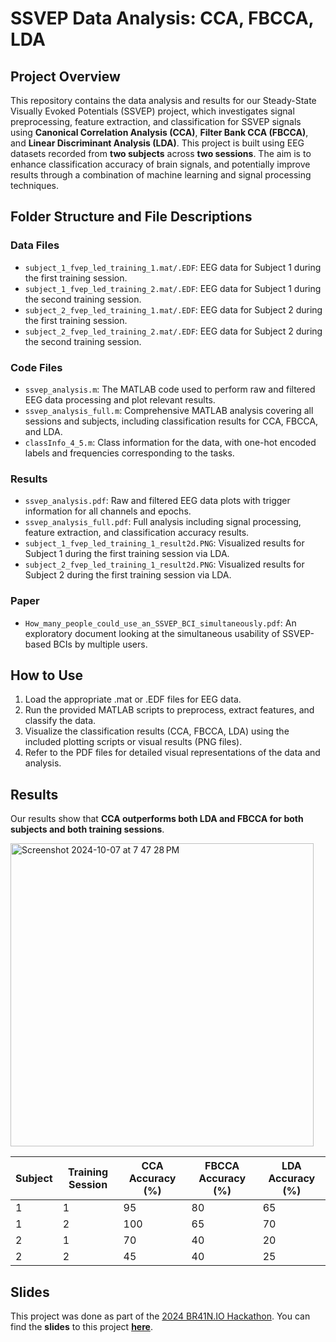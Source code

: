 # SSVEP Data Analysis: CCA, FBCCA, LDA


## Project Overview
This repository contains the data analysis and results for our Steady-State Visually Evoked Potentials (SSVEP) project, which investigates signal preprocessing, feature extraction, and classification for SSVEP signals using **Canonical Correlation Analysis (CCA)**, **Filter Bank CCA (FBCCA)**, and **Linear Discriminant Analysis (LDA)**. This project is built using EEG datasets recorded from **two subjects** across **two sessions**. The aim is to enhance classification accuracy of brain signals, and potentially improve results through a combination of machine learning and signal processing techniques.

## Folder Structure and File Descriptions

### Data Files
- `subject_1_fvep_led_training_1.mat/.EDF`: EEG data for Subject 1 during the first training session.
- `subject_1_fvep_led_training_2.mat/.EDF`: EEG data for Subject 1 during the second training session.
- `subject_2_fvep_led_training_1.mat/.EDF`: EEG data for Subject 2 during the first training session.
- `subject_2_fvep_led_training_2.mat/.EDF`: EEG data for Subject 2 during the second training session.

### Code Files
- `ssvep_analysis.m`: The MATLAB code used to perform raw and filtered EEG data processing and plot relevant results.
- `ssvep_analysis_full.m`: Comprehensive MATLAB analysis covering all sessions and subjects, including classification results for CCA, FBCCA, and LDA.
- `classInfo_4_5.m`: Class information for the data, with one-hot encoded labels and frequencies corresponding to the tasks.

### Results
- `ssvep_analysis.pdf`: Raw and filtered EEG data plots with trigger information for all channels and epochs.
- `ssvep_analysis_full.pdf`: Full analysis including signal processing, feature extraction, and classification accuracy results.
- `subject_1_fvep_led_training_1_result2d.PNG`: Visualized results for Subject 1 during the first training session via LDA.
- `subject_2_fvep_led_training_1_result2d.PNG`: Visualized results for Subject 2 during the first training session via LDA.

### Paper
- `How_many_people_could_use_an_SSVEP_BCI_simultaneously.pdf`: An exploratory document looking at the simultaneous usability of SSVEP-based BCIs by multiple users.

## How to Use
1. Load the appropriate .mat or .EDF files for EEG data.
2. Run the provided MATLAB scripts to preprocess, extract features, and classify the data.
3. Visualize the classification results (CCA, FBCCA, LDA) using the included plotting scripts or visual results (PNG files).
4. Refer to the PDF files for detailed visual representations of the data and analysis.

## Results
Our results show that **CCA outperforms both LDA and FBCCA for both subjects and both training sessions**. 


<img width="485" alt="Screenshot 2024-10-07 at 7 47 28 PM" src="https://github.com/user-attachments/assets/adbaf378-fb55-468b-8d06-2ca4497e8252">



| Subject | Training Session | CCA Accuracy (%) | FBCCA Accuracy (%) | LDA Accuracy (%) |
|---------|----------|------------------|--------------------|------------------|
| 1      | 1       | 95               | 80                 | 65               |
| 1      | 2       | 100              | 65                 | 70               |
| 2      | 1       | 70               | 40                 | 20               |
| 2      | 2       | 45               | 40                 | 25               |


## Slides
This project was done as part of the [2024 BR41N.IO Hackathon](https://www.br41n.io/IEEE-SMC-2024). You can find the **slides** to this project **[here](https://docs.google.com/presentation/d/1HL1KEYquqq7TUbjNczR6fmc6t5TpPdv-/edit?usp=drive_link&ouid=112230274661781285675&rtpof=true&sd=true)**.  
